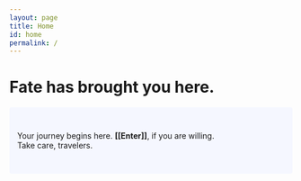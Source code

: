 ```yaml
---
layout: page
title: Home
id: home
permalink: /
---
```


# Fate has brought you here.

<p style="padding: 3em 1em; background: #f5f7ff; border-radius: 4px;">
  Your journey begins here. <span style="font-weight: bold">[[Enter]]</span>, if you are willing.<br>
  Take care, travelers.
</p>

<style>
  .wrapper {
    max-width: 46em;
  }
</style>
